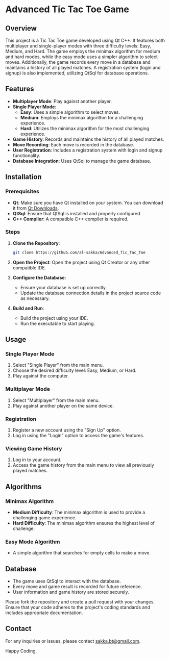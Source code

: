 # Advanced Tic Tac Toe Game

## Overview

This project is a Tic Tac Toe game developed using Qt C++. It features both multiplayer and single-player modes with three difficulty levels: Easy, Medium, and Hard. The game employs the minimax algorithm for medium and hard modes, while the easy mode uses a simpler algorithm to select moves. Additionally, the game records every move in a database and maintains a history of all played matches. A registration system (login and signup) is also implemented, utilizing QtSql for database operations.

## Features

- **Multiplayer Mode**: Play against another player.
- **Single Player Mode**:
  - **Easy**: Uses a simple algorithm to select moves.
  - **Medium**: Employs the minimax algorithm for a challenging experience.
  - **Hard**: Utilizes the minimax algorithm for the most challenging experience.
- **Game History**: Records and maintains the history of all played matches.
- **Move Recording**: Each move is recorded in the database.
- **User Registration**: Includes a registration system with login and signup functionality.
- **Database Integration**: Uses QtSql to manage the game database.

## Installation

### Prerequisites

- **Qt**: Make sure you have Qt installed on your system. You can download it from [Qt Downloads](https://www.qt.io/download).
- **QtSql**: Ensure that QtSql is installed and properly configured.
- **C++ Compiler**: A compatible C++ compiler is required.

### Steps

1. **Clone the Repository**:
   ```sh
   git clone https://github.com/al-sakka/Advanced_Tic_Tac_Toe
   ```

2. **Open the Project**:
   Open the project using Qt Creator or any other compatible IDE.

3. **Configure the Database**:
   - Ensure your database is set up correctly.
   - Update the database connection details in the project source code as necessary.

4. **Build and Run**:
   - Build the project using your IDE.
   - Run the executable to start playing.

## Usage

### Single Player Mode

1. Select "Single Player" from the main menu.
2. Choose the desired difficulty level: Easy, Medium, or Hard.
3. Play against the computer.

### Multiplayer Mode

1. Select "Multiplayer" from the main menu.
2. Play against another player on the same device.

### Registration

1. Register a new account using the "Sign Up" option.
2. Log in using the "Login" option to access the game's features.

### Viewing Game History

1. Log in to your account.
2. Access the game history from the main menu to view all previously played matches.

## Algorithms

### Minimax Algorithm

- **Medium Difficulty**: The minimax algorithm is used to provide a challenging game experience.
- **Hard Difficulty**: The minimax algorithm ensures the highest level of challenge.

### Easy Mode Algorithm

- A simple algorithm that searches for empty cells to make a move.

## Database

- The game uses QtSql to interact with the database.
- Every move and game result is recorded for future reference.
- User information and game history are stored securely.


Please fork the repository and create a pull request with your changes. Ensure that your code adheres to the project's coding standards and includes appropriate documentation.


## Contact

For any inquiries or issues, please contact [sakka.bt@gmail.com](mailto:sakka.bt@gmail.com).

Happy Coding.
